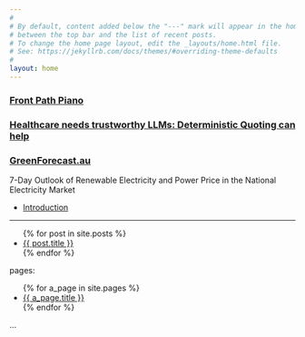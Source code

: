 ```yaml
---
#
# By default, content added below the "---" mark will appear in the home page
# between the top bar and the list of recent posts.
# To change the home page layout, edit the _layouts/home.html file.
# See: https://jekyllrb.com/docs/themes/#overriding-theme-defaults
#
layout: home
---
```


### [Front Path Piano](/front-path-piano)

### [Healthcare needs trustworthy LLMs: Deterministic Quoting can help](/deterministic-quoting)

### [GreenForecast.au](http://greenforecast.au)
7-Day Outlook of Renewable Electricity and Power Price in the National Electricity Market
- [Introduction](/greenforecast)

--- 

<ul>
  {% for post in site.posts %}
    <li>
      <a href="{{ post.url }}">{{ post.title }}</a>
      <!-- {{ post.excerpt }} -->
    </li>
  {% endfor %}
</ul>

pages:

<ul>
  {% for a_page in site.pages %}
    <li>
      <a href="{{ a_page.url }}">{{ a_page.title }}</a>
      <!-- {{ a_page.excerpt }} -->
    </li>
  {% endfor %}
</ul>

...